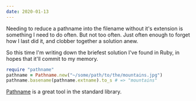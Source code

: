 ```yaml
---
date: 2020-01-13
---
```


Needing to reduce a pathname into the filename without it's extension is something I need to do often.
But not too often.
Just often enough to forget how I last did it, and clobber together a solution anew.

So this time I'm writing down the briefest solution I've found in Ruby, in hopes that it'll commit to my memory.

```ruby
require "pathname"
pathname = Pathname.new("~/some/path/to/the/mountains.jpg")
pathname.basename(pathname.extname).to_s # => "mountains"
```

[Pathname](https://ruby-doc.org/stdlib-2.7.0/libdoc/pathname/rdoc/Pathname.html) is a great tool in the standard library.
